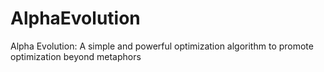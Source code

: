 # AlphaEvolution
Alpha Evolution: A simple and powerful optimization algorithm to promote optimization beyond metaphors
